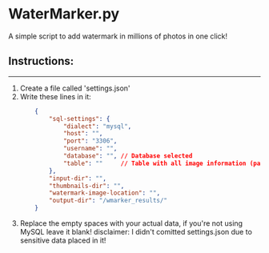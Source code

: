 # WaterMarker.py

A simple script to add watermark in millions of photos in one click!

## Instructions:
---
1. Create a file called 'settings.json'
2. Write these lines in it:
	```json
		{
			"sql-settings": {
				"dialect": "mysql",
				"host": "",
				"port": "3306",
				"username": "",
				"database": "", // Database selected
				"table": ""		// Table with all image information (path of the image)
			},
			"input-dir": "",
			"thumbnails-dir": "",
			"watermark-image-location": "",
			"output-dir": "/wmarker_results/"
		}
	```
3. Replace the empty spaces with your actual data, if you're not using MySQL leave it blank!
disclaimer: I didn't comitted settings.json due to sensitive data placed in it!
